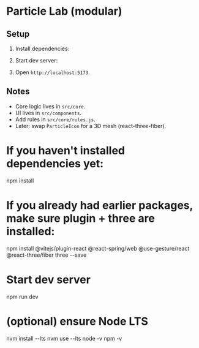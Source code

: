 # Particle Lab (modular)

## Setup
1. Install dependencies:


2. Start dev server:


3. Open `http://localhost:5173`.

## Notes
- Core logic lives in `src/core`.
- UI lives in `src/components`.
- Add rules in `src/core/rules.js`.
- Later: swap `ParticleIcon` for a 3D mesh (react-three-fiber).


# If you haven't installed dependencies yet:
npm install

# If you already had earlier packages, make sure plugin + three are installed:
npm install @vitejs/plugin-react @react-spring/web @use-gesture/react @react-three/fiber three --save

# Start dev server
npm run dev



# (optional) ensure Node LTS
nvm install --lts
nvm use --lts
node -v
npm -v













